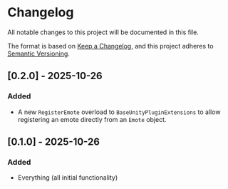 # Changelog

All notable changes to this project will be documented in this file.

The format is based on [Keep a Changelog](https://keepachangelog.com/en/1.1.0/),
and this project adheres to [Semantic Versioning](https://semver.org/spec/v2.0.0.html).

## [0.2.0] - 2025-10-26

### Added

- A new `RegisterEmote` overload to `BaseUnityPluginExtensions` to allow registering an emote directly from an `Emote` object. 

## [0.1.0] - 2025-10-26

### Added

- Everything (all initial functionality)